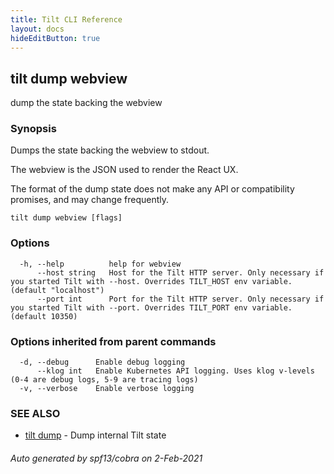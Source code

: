 ```yaml
---
title: Tilt CLI Reference
layout: docs
hideEditButton: true
---
```

## tilt dump webview

dump the state backing the webview

### Synopsis

Dumps the state backing the webview to stdout.

The webview is the JSON used to render the React UX.

The format of the dump state does not make any API or compatibility promises,
and may change frequently.


```
tilt dump webview [flags]
```

### Options

```
  -h, --help          help for webview
      --host string   Host for the Tilt HTTP server. Only necessary if you started Tilt with --host. Overrides TILT_HOST env variable. (default "localhost")
      --port int      Port for the Tilt HTTP server. Only necessary if you started Tilt with --port. Overrides TILT_PORT env variable. (default 10350)
```

### Options inherited from parent commands

```
  -d, --debug      Enable debug logging
      --klog int   Enable Kubernetes API logging. Uses klog v-levels (0-4 are debug logs, 5-9 are tracing logs)
  -v, --verbose    Enable verbose logging
```

### SEE ALSO

* [tilt dump](tilt_dump.html)	 - Dump internal Tilt state

###### Auto generated by spf13/cobra on 2-Feb-2021
